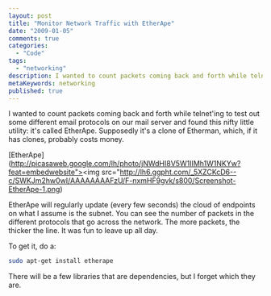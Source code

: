 ```yaml
---
layout: post
title: "Monitor Network Traffic with EtherApe"
date: "2009-01-05"
comments: true
categories:
  - "Code"
tags:
  - "networking"
description: I wanted to count packets coming back and forth while telnet'ing to test out some different email protocols on our mail server and found this nifty little u
metaKeywords: networking
published: true
---
```


I wanted to count packets coming back and forth while telnet'ing to test out some different email protocols on our mail server and found this nifty little utility: it's called EtherApe.  Supposedly it's a clone of Etherman, which, if it has clones, probably costs money.  

<!--more-->

[EtherApe](http://picasaweb.google.com/lh/photo/jNWdHI8V5W1IIMh1W1NKYw?feat=embedwebsite"><img src="http://lh6.ggpht.com/_5XZCKcD6--c/SWKJm2hw0wI/AAAAAAAAFzU/F-nxmHF9gvk/s800/Screenshot-EtherApe-1.png)

EtherApe will regularly update (every few seconds) the cloud of endpoints on what I assume is the subnet.  You can see the number of packets in the different protocols that go across the network.  The more packets, the thicker the line.  It was fun to leave up all day.  

To get it, do a:

```bash
sudo apt-get install etherape
```

There will be a few libraries that are dependencies, but I forget which they are.

  
